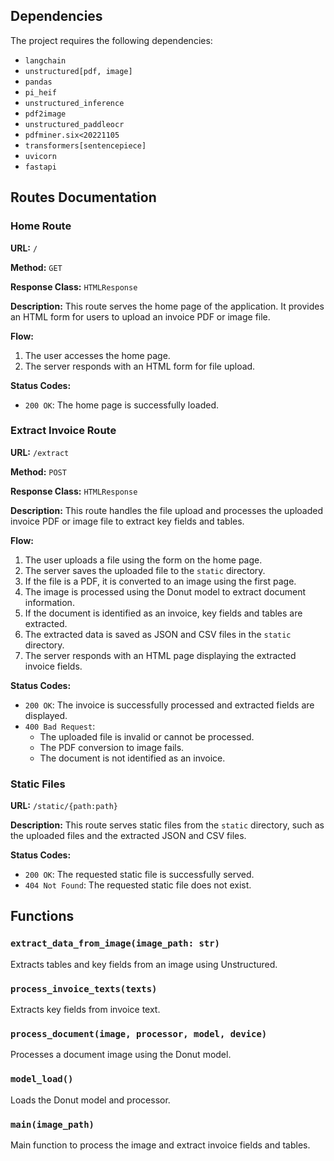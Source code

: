 
## Dependencies

The project requires the following dependencies:

- `langchain`
- `unstructured[pdf, image]`
- `pandas`
- `pi_heif`
- `unstructured_inference`
- `pdf2image`
- `unstructured_paddleocr`
- `pdfminer.six<20221105`
- `transformers[sentencepiece]`
- `uvicorn`
- `fastapi`

## Routes Documentation

### Home Route

**URL:** `/`

**Method:** `GET`

**Response Class:** `HTMLResponse`

**Description:** 
This route serves the home page of the application. It provides an HTML form for users to upload an invoice PDF or image file.

**Flow:**
1. The user accesses the home page.
2. The server responds with an HTML form for file upload.

**Status Codes:**
- `200 OK`: The home page is successfully loaded.

### Extract Invoice Route

**URL:** `/extract`

**Method:** `POST`

**Response Class:** `HTMLResponse`

**Description:** 
This route handles the file upload and processes the uploaded invoice PDF or image file to extract key fields and tables.

**Flow:**
1. The user uploads a file using the form on the home page.
2. The server saves the uploaded file to the `static` directory.
3. If the file is a PDF, it is converted to an image using the first page.
4. The image is processed using the Donut model to extract document information.
5. If the document is identified as an invoice, key fields and tables are extracted.
6. The extracted data is saved as JSON and CSV files in the `static` directory.
7. The server responds with an HTML page displaying the extracted invoice fields.

**Status Codes:**
- `200 OK`: The invoice is successfully processed and extracted fields are displayed.
- `400 Bad Request`: 
  - The uploaded file is invalid or cannot be processed.
  - The PDF conversion to image fails.
  - The document is not identified as an invoice.

### Static Files

**URL:** `/static/{path:path}`

**Description:** 
This route serves static files from the `static` directory, such as the uploaded files and the extracted JSON and CSV files.

**Status Codes:**
- `200 OK`: The requested static file is successfully served.
- `404 Not Found`: The requested static file does not exist.

## Functions

### `extract_data_from_image(image_path: str)`

Extracts tables and key fields from an image using Unstructured.

### `process_invoice_texts(texts)`

Extracts key fields from invoice text.

### `process_document(image, processor, model, device)`

Processes a document image using the Donut model.

### `model_load()`

Loads the Donut model and processor.

### `main(image_path)`

Main function to process the image and extract invoice fields and tables.
